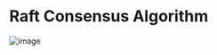 # Raft Consensus Algorithm

![image](https://github.com/user-attachments/assets/bf8b04e2-bc54-4696-b324-a75cd2369aff)

